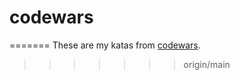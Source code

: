 # codewars
=======
These are my katas from [codewars](https://www.codewars.com).
>>>>>>> origin/main

